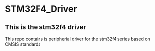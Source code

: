 # STM32F4_Driver
## This is the stm32f4 driver 
This repo contains is peripherial driver for the stm32f4 series based on CMSIS standards 



